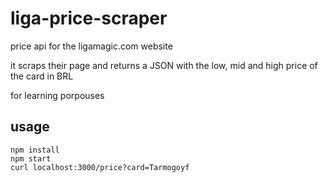 # liga-price-scraper

price api for the ligamagic.com website

it scraps their page and returns a JSON with the low, mid and high price of the card in BRL

for learning porpouses

## usage

```
npm install
npm start 
curl localhost:3000/price?card=Tarmogoyf
```

